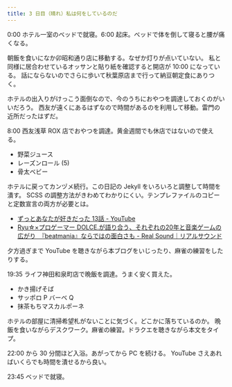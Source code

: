 ```yaml
---
title: 3 日目（晴れ）私は何をしているのだ
---
```


0:00 ホテル一室のベッドで就寝。6:00 起床。ベッドで体を倒して寝ると腰が痛くなる。

朝飯を食いになか卯昭和通り店に移動する。なぜか灯りが点いていない。
私と同様に居合わせているオッサンと貼り紙を確認すると開店が 10:00 になっている。
話にならないのでさらに歩いて秋葉原店まで行って納豆朝定食にありつく。

ホテルの出入りがけっこう面倒なので、今のうちにおやつを調達しておくのがいいだろう。
西友が遠くにあるはずなので時間があるのを利用して移動。雷門の近所だったはずだ。

8:00 西友浅草 ROX 店でおやつを調達。黄金週間でも休店ではないので使える。

* 野菜ジュース
* レーズンロール (5)
* 骨太ベビー

ホテルに戻ってカンヅメ続行。この日記の Jekyll をいろいろと調整して時間を潰す。
SCSS の調整方法がきわめてわかりにくい。テンプレファイルのコピーと定数宣言の両方が必要とは。

* [ずっとあなたが好きだった 13話 - YouTube](https://www.youtube.com/watch?v=WMee0TetK8U)
* [Ryu☆×プロゲーマー DOLCE.が語り合う、それぞれの20年と音楽ゲームの広がり　『beatmania』ならではの面白さも - Real Sound｜リアルサウンド](https://realsound.jp/2020/04/post-545659.html)

夕方過ぎまで YouTube を聴きながら本ブログをいじったり、麻雀の練習をしたりする。

19:35 ライフ神田和泉町店で晩飯を調達。うまく安く買えた。

* かき揚げそば
* サッポロ P バーベ Q
* 抹茶もちマスカルポーネ

ホテルの部屋に清掃希望札がないことに気づく。どこかに落ちているのか。
晩飯を食いながらデスクワーク。麻雀の練習。ドラクエを聴きながら本文をタイプ。

22:00 から 30 分間ほど入浴。あがってから PC を続ける。
YouTube さえあればいくらでも時間を潰せるから良い。

23:45 ベッドで就寝。
